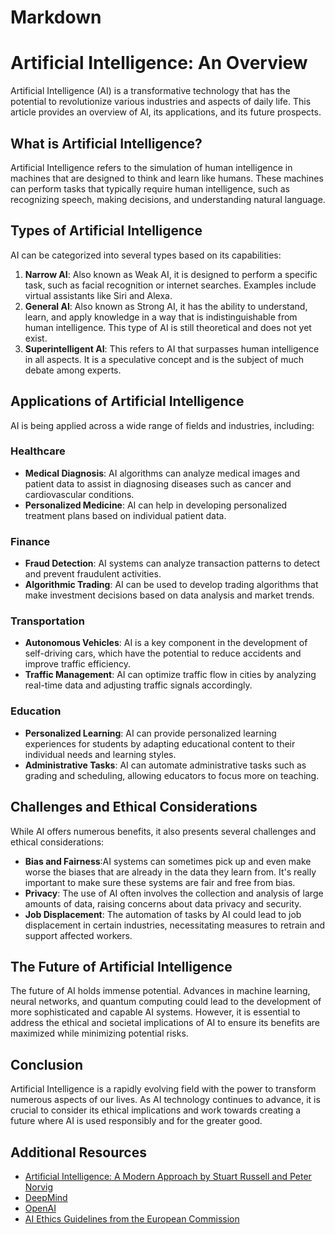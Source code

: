 # Markdown

# Artificial Intelligence: An Overview

Artificial Intelligence (AI) is a transformative technology that has the potential to revolutionize various industries and aspects of daily life. This article provides an overview of AI, its applications, and its future prospects.

## What is Artificial Intelligence?

Artificial Intelligence refers to the simulation of human intelligence in machines that are designed to think and learn like humans. These machines can perform tasks that typically require human intelligence, such as recognizing speech, making decisions, and understanding natural language.

## Types of Artificial Intelligence

AI can be categorized into several types based on its capabilities:

1. **Narrow AI**: Also known as Weak AI, it is designed to perform a specific task, such as facial recognition or internet searches. Examples include virtual assistants like Siri and Alexa.
2. **General AI**: Also known as Strong AI, it has the ability to understand, learn, and apply knowledge in a way that is indistinguishable from human intelligence. This type of AI is still theoretical and does not yet exist.
3. **Superintelligent AI**: This refers to AI that surpasses human intelligence in all aspects. It is a speculative concept and is the subject of much debate among experts.

## Applications of Artificial Intelligence

AI is being applied across a wide range of fields and industries, including:

### Healthcare

- **Medical Diagnosis**: AI algorithms can analyze medical images and patient data to assist in diagnosing diseases such as cancer and cardiovascular conditions.
- **Personalized Medicine**: AI can help in developing personalized treatment plans based on individual patient data.

### Finance

- **Fraud Detection**: AI systems can analyze transaction patterns to detect and prevent fraudulent activities.
- **Algorithmic Trading**: AI can be used to develop trading algorithms that make investment decisions based on data analysis and market trends.

### Transportation

- **Autonomous Vehicles**: AI is a key component in the development of self-driving cars, which have the potential to reduce accidents and improve traffic efficiency.
- **Traffic Management**: AI can optimize traffic flow in cities by analyzing real-time data and adjusting traffic signals accordingly.

### Education

- **Personalized Learning**: AI can provide personalized learning experiences for students by adapting educational content to their individual needs and learning styles.
- **Administrative Tasks**: AI can automate administrative tasks such as grading and scheduling, allowing educators to focus more on teaching.

## Challenges and Ethical Considerations

While AI offers numerous benefits, it also presents several challenges and ethical considerations:

- **Bias and Fairness**:AI systems can sometimes pick up and even make worse the biases that are already in the data they learn from. It's really important to make sure these systems are fair and free from bias.
- **Privacy**: The use of AI often involves the collection and analysis of large amounts of data, raising concerns about data privacy and security.
- **Job Displacement**: The automation of tasks by AI could lead to job displacement in certain industries, necessitating measures to retrain and support affected workers.

## The Future of Artificial Intelligence

The future of AI holds immense potential. Advances in machine learning, neural networks, and quantum computing could lead to the development of more sophisticated and capable AI systems. However, it is essential to address the ethical and societal implications of AI to ensure its benefits are maximized while minimizing potential risks.

## Conclusion

Artificial Intelligence is a rapidly evolving field with the power to transform numerous aspects of our lives. As AI technology continues to advance, it is crucial to consider its ethical implications and work towards creating a future where AI is used responsibly and for the greater good.

## Additional Resources

- [Artificial Intelligence: A Modern Approach by Stuart Russell and Peter Norvig](https://www.amazon.com/Artificial-Intelligence-Modern-Approach-3rd/dp/0136042597)
- [DeepMind](https://deepmind.com/)
- [OpenAI](https://www.openai.com/)
- [AI Ethics Guidelines from the European Commission](https://ec.europa.eu/digital-strategy/our-policies/european-approach-artificial-intelligence_en)
